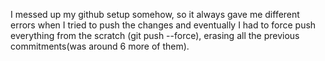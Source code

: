 I messed up my github setup somehow, so it always gave me different errors when I tried to push the changes and eventually I had to force push everything from the scratch (git push --force), erasing all the previous commitments(was around 6 more of them).
